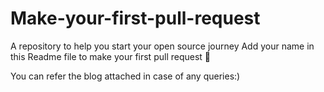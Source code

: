 # Make-your-first-pull-request
A repository to help you start your open source journey 
Add your name in this Readme file to make your first pull request 🚀

You can refer the blog attached in case of any queries:)
